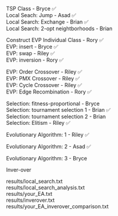 TSP Class - Bryce  ✅  
Local Seach: Jump - Asad  ✅  
Local Search: Exchange - Brian  ✅  
Local Search: 2-opt neightborhoods - Brian  

Construct EVP Individual Class - Rory  ✅  
EVP: insert - Bryce  ✅  
EVP: swap - Riley  ✅  
EVP: inversion - Rory  ✅  

EVP: Order Crossover - Riley  ✅  
EVP: PMX Crossover - Riley  ✅  
EVP: Cycle Crossover - Riley  ✅    
EVP: Edge Recombination - Rory  ✅  

Selection: fitness-proportional - Bryce  
Selection: tournament selection 1 - Brian  ✅  
Selection: tournament selection 2 - Brian  
Selection: Elitism - Riley  ✅  

Evolutionary Algorithm: 1 - Riley  ✅

Evolutionary Algorithm: 2 - Asad  ✅

Evolutionary Algorithm: 3 - Bryce 

Inver-over 

results/local_search.txt  
results/local_search_analysis.txt  
results/your_EA.txt  
results/inverover.txt  
results/your_EA_inverover_comparison.txt  
